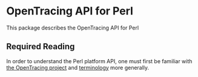 # OpenTracing API for Perl
This package describes the OpenTracing API for Perl
## Required Reading
In order to understand the Perl platform API, one must first be familiar with
[the OpenTracing project](http://opentracing.io/)
and
[terminology](http://opentracing.io/documentation/pages/spec)
more generally.
